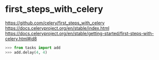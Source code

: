 # first_steps_with_celery

https://github.com/celery/first_steps_with_celery
https://docs.celeryproject.org/en/stable/index.html
https://docs.celeryproject.org/en/stable/getting-started/first-steps-with-celery.html#id8

```python
>>> from tasks import add
>>> add.delay(4, 4)
```
